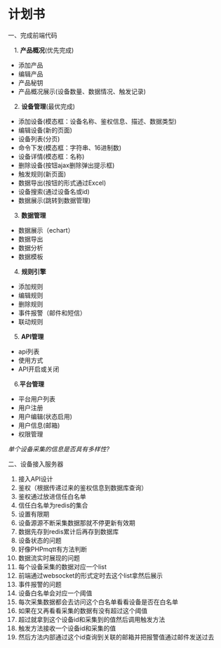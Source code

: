 #  计划书
 一、完成前端代码
 
&emsp;1. **产品概况**(优先完成)
* 添加产品
* 编辑产品
* 产品秘钥
* 产品概况展示(设备数量、数据情况、触发记录)

&emsp;2. **设备管理**(最优完成)

* 添加设备(模态框：设备名称、鉴权信息、描述、数据类型)
* 编辑设备(新的页面)
* 设备列表(分页)
* 命令下发(模态框：字符串、16进制数)
* 设备详情(模态框：名称)
* 删除设备(按钮ajax删除弹出提示框)
* 触发规则(新页面)
* 数据导出(按钮的形式通过Excel)
* 设备搜索(通过设备名或id)
* 数据展示(跳转到数据管理)

&emsp;3. **数据管理**
* 数据展示（echart）
* 数据导出
* 数据分析
* 数据模板

&emsp;4. **规则引擎**
* 添加规则
* 编辑规则
* 删除规则
* 事件报警（邮件和短信）
* 联动规则

&emsp;5. **API管理**
* api列表
* 使用方式
* API开启或关闭

&emsp;6.**平台管理**

* 平台用户列表
* 用户注册
* 用户编辑(状态启用)
* 用户信息(邮箱)
* 权限管理

*单个设备采集的信息是否具有多样性?*


二、设备接入服务器
1. 接入API设计
2. 鉴权（根据传递过来的鉴权信息到数据库查询）
3. 鉴权通过放进信任白名单
4. 信任白名单为redis的集合
5. 设置有限期
6. 设备源源不断采集数据那就不停更新有效期
7. 数据先存到redis累计后再存到数据库
8. 设备状态的问题
9. 好像PHPmqtt有方法判断
10. 数据流实时展现的问题
11. 每个设备采集的数据对应一个list
12. 前端通过websocket的形式定时去这个list拿然后展示
13. 事件报警的问题
14. 设备白名单会对应一个阈值
15. 每次采集数据都会去访问这个白名单看看设备是否在白名单
16. 如果在又再看看采集的数据有没有超过这个阈值
17. 超过就拿到这个设备id和采集到的值然后调用触发方法
18. 触发方法接收一个设备id和采集的值
19. 然后方法内部通过这个id查询到关联的邮箱并把报警值通过邮件发送过去
